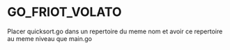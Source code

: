 # GO_FRIOT_VOLATO

Placer quicksort.go dans un repertoire du meme nom et avoir ce repertoire au meme niveau que main.go
